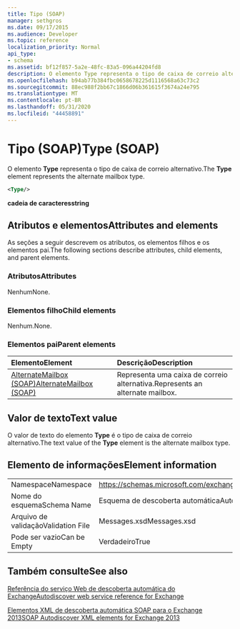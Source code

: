 ```yaml
---
title: Tipo (SOAP)
manager: sethgros
ms.date: 09/17/2015
ms.audience: Developer
ms.topic: reference
localization_priority: Normal
api_type:
- schema
ms.assetid: bf12f857-5a2e-48fc-83a5-096a44204fd8
description: O elemento Type representa o tipo de caixa de correio alternativo.
ms.openlocfilehash: b94ab77b384fbc0658678225d1116568a63c73c2
ms.sourcegitcommit: 88ec988f2bb67c1866d06b361615f3674a24e795
ms.translationtype: MT
ms.contentlocale: pt-BR
ms.lasthandoff: 05/31/2020
ms.locfileid: "44458891"
---
```

# <a name="type-soap"></a><span data-ttu-id="71830-103">Tipo (SOAP)</span><span class="sxs-lookup"><span data-stu-id="71830-103">Type (SOAP)</span></span>

<span data-ttu-id="71830-104">O elemento **Type** representa o tipo de caixa de correio alternativo.</span><span class="sxs-lookup"><span data-stu-id="71830-104">The **Type** element represents the alternate mailbox type.</span></span> 
  
```XML
<Type/>
```

 <span data-ttu-id="71830-105">**cadeia de caracteres**</span><span class="sxs-lookup"><span data-stu-id="71830-105">**string**</span></span>
## <a name="attributes-and-elements"></a><span data-ttu-id="71830-106">Atributos e elementos</span><span class="sxs-lookup"><span data-stu-id="71830-106">Attributes and elements</span></span>

<span data-ttu-id="71830-107">As seções a seguir descrevem os atributos, os elementos filhos e os elementos pai.</span><span class="sxs-lookup"><span data-stu-id="71830-107">The following sections describe attributes, child elements, and parent elements.</span></span>
  
### <a name="attributes"></a><span data-ttu-id="71830-108">Atributos</span><span class="sxs-lookup"><span data-stu-id="71830-108">Attributes</span></span>

<span data-ttu-id="71830-109">Nenhum</span><span class="sxs-lookup"><span data-stu-id="71830-109">None.</span></span>
  
### <a name="child-elements"></a><span data-ttu-id="71830-110">Elementos filho</span><span class="sxs-lookup"><span data-stu-id="71830-110">Child elements</span></span>

<span data-ttu-id="71830-111">Nenhum.</span><span class="sxs-lookup"><span data-stu-id="71830-111">None.</span></span>
  
### <a name="parent-elements"></a><span data-ttu-id="71830-112">Elementos pai</span><span class="sxs-lookup"><span data-stu-id="71830-112">Parent elements</span></span>

|<span data-ttu-id="71830-113">**Elemento**</span><span class="sxs-lookup"><span data-stu-id="71830-113">**Element**</span></span>|<span data-ttu-id="71830-114">**Descrição**</span><span class="sxs-lookup"><span data-stu-id="71830-114">**Description**</span></span>|
|:-----|:-----|
|[<span data-ttu-id="71830-115">AlternateMailbox (SOAP)</span><span class="sxs-lookup"><span data-stu-id="71830-115">AlternateMailbox (SOAP)</span></span>](alternatemailbox-soap.md) <br/> |<span data-ttu-id="71830-116">Representa uma caixa de correio alternativa.</span><span class="sxs-lookup"><span data-stu-id="71830-116">Represents an alternate mailbox.</span></span>  <br/> |
   
## <a name="text-value"></a><span data-ttu-id="71830-117">Valor de texto</span><span class="sxs-lookup"><span data-stu-id="71830-117">Text value</span></span>

<span data-ttu-id="71830-118">O valor de texto do elemento **Type** é o tipo de caixa de correio alternativo.</span><span class="sxs-lookup"><span data-stu-id="71830-118">The text value of the **Type** element is the alternate mailbox type.</span></span> 
  
## <a name="element-information"></a><span data-ttu-id="71830-119">Elemento de informações</span><span class="sxs-lookup"><span data-stu-id="71830-119">Element information</span></span>

|||
|:-----|:-----|
|<span data-ttu-id="71830-120">Namespace</span><span class="sxs-lookup"><span data-stu-id="71830-120">Namespace</span></span>  <br/> |https://schemas.microsoft.com/exchange/2010/Autodiscover  <br/> |
|<span data-ttu-id="71830-121">Nome do esquema</span><span class="sxs-lookup"><span data-stu-id="71830-121">Schema Name</span></span>  <br/> |<span data-ttu-id="71830-122">Esquema de descoberta automática</span><span class="sxs-lookup"><span data-stu-id="71830-122">Autodiscover schema</span></span>  <br/> |
|<span data-ttu-id="71830-123">Arquivo de validação</span><span class="sxs-lookup"><span data-stu-id="71830-123">Validation File</span></span>  <br/> |<span data-ttu-id="71830-124">Messages.xsd</span><span class="sxs-lookup"><span data-stu-id="71830-124">Messages.xsd</span></span>  <br/> |
|<span data-ttu-id="71830-125">Pode ser vazio</span><span class="sxs-lookup"><span data-stu-id="71830-125">Can be Empty</span></span>  <br/> |<span data-ttu-id="71830-126">Verdadeiro</span><span class="sxs-lookup"><span data-stu-id="71830-126">True</span></span>  <br/> |
   
## <a name="see-also"></a><span data-ttu-id="71830-127">Também consulte</span><span class="sxs-lookup"><span data-stu-id="71830-127">See also</span></span>



[<span data-ttu-id="71830-128">Referência do serviço Web de descoberta automática do Exchange</span><span class="sxs-lookup"><span data-stu-id="71830-128">Autodiscover web service reference for Exchange</span></span>](autodiscover-web-service-reference-for-exchange.md)
  
[<span data-ttu-id="71830-129">Elementos XML de descoberta automática SOAP para o Exchange 2013</span><span class="sxs-lookup"><span data-stu-id="71830-129">SOAP Autodiscover XML elements for Exchange 2013</span></span>](soap-autodiscover-xml-elements-for-exchange-2013.md)

